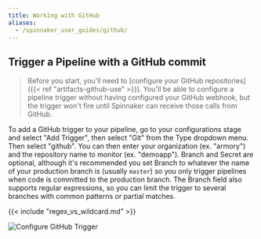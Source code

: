 ```yaml
---
title: Working with GitHub
aliases:
  - /spinnaker_user_guides/github/
---
```


## Trigger a Pipeline with a GitHub commit

> Before you start, you'll need to [configure your GitHub repositories]({{< ref "artifacts-github-use" >}}).
> You'll be able to configure a pipeline trigger without having configured
> your GitHub webhook, but the trigger won't fire until Spinnaker can receive
> those calls from GitHub.

To add a GitHub trigger to your pipeline, go to your configurations stage
and select "Add Trigger", then select "Git" from the Type dropdown menu.
Then select "github".  You can then enter your organization (ex. "armory")
and the repository name to monitor (ex. "demoapp").  Branch and Secret
are optional, although it's recommended you set Branch to whatever the name
of your production branch is (usually `master`) so you only trigger pipelines
when code is committed to the production branch.  The Branch field also
supports regular expressions, so you can limit the trigger to several branches
with common patterns or partial matches.

{{< include "regex_vs_wildcard.md" >}}

![Configure GitHub Trigger](/images/github-user-guide-1.gif)